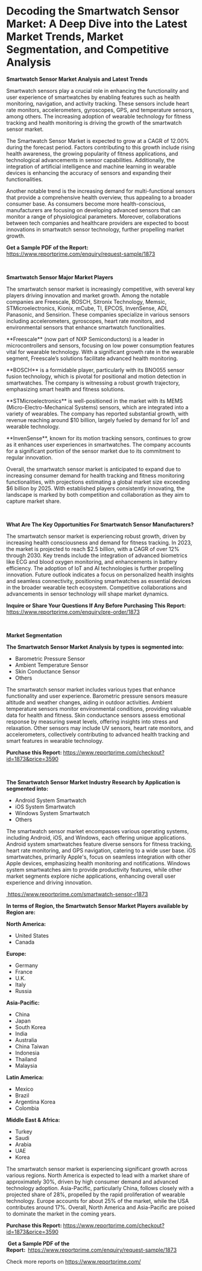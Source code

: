 <p><h1>Decoding the Smartwatch Sensor Market: A Deep Dive into the Latest Market Trends, Market Segmentation, and Competitive Analysis</h1></p><p><strong>Smartwatch Sensor Market Analysis and Latest Trends</strong></p>
<p><p>Smartwatch sensors play a crucial role in enhancing the functionality and user experience of smartwatches by enabling features such as health monitoring, navigation, and activity tracking. These sensors include heart rate monitors, accelerometers, gyroscopes, GPS, and temperature sensors, among others. The increasing adoption of wearable technology for fitness tracking and health monitoring is driving the growth of the smartwatch sensor market.</p><p>The Smartwatch Sensor Market is expected to grow at a CAGR of 12.00% during the forecast period. Factors contributing to this growth include rising health awareness, the growing popularity of fitness applications, and technological advancements in sensor capabilities. Additionally, the integration of artificial intelligence and machine learning in wearable devices is enhancing the accuracy of sensors and expanding their functionalities. </p><p>Another notable trend is the increasing demand for multi-functional sensors that provide a comprehensive health overview, thus appealing to a broader consumer base. As consumers become more health-conscious, manufacturers are focusing on developing advanced sensors that can monitor a range of physiological parameters. Moreover, collaborations between tech companies and healthcare providers are expected to boost innovations in smartwatch sensor technology, further propelling market growth.</p></p>
<p><strong>Get a Sample PDF of the Report:&nbsp;</strong> <a href="https://www.reportprime.com/enquiry/request-sample/1873?utm_campaign=3350&utm_medium=2&utm_source=Github&utm_content=ia&utm_term=18032025&utm_id=smartwatch-sensor">https://www.reportprime.com/enquiry/request-sample/1873</a></p>
<p>&nbsp;</p>
<p><strong>Smartwatch Sensor Major Market Players</strong></p>
<p><p>The smartwatch sensor market is increasingly competitive, with several key players driving innovation and market growth. Among the notable companies are Freescale, BOSCH, Sitronix Technology, Memsic, STMicroelectronics, Kionix, mCube, TI, EPCOS, InvenSense, ADI, Panasonic, and Sensirion. These companies specialize in various sensors including accelerometers, gyroscopes, heart rate monitors, and environmental sensors that enhance smartwatch functionalities.</p><p>**Freescale** (now part of NXP Semiconductors) is a leader in microcontrollers and sensors, focusing on low power consumption features vital for wearable technology. With a significant growth rate in the wearable segment, Freescale’s solutions facilitate advanced health monitoring.</p><p>**BOSCH** is a formidable player, particularly with its BNO055 sensor fusion technology, which is pivotal for positional and motion detection in smartwatches. The company is witnessing a robust growth trajectory, emphasizing smart health and fitness solutions.</p><p>**STMicroelectronics** is well-positioned in the market with its MEMS (Micro-Electro-Mechanical Systems) sensors, which are integrated into a variety of wearables. The company has reported substantial growth, with revenue reaching around $10 billion, largely fueled by demand for IoT and wearable technology.</p><p>**InvenSense**, known for its motion tracking sensors, continues to grow as it enhances user experiences in smartwatches. The company accounts for a significant portion of the sensor market due to its commitment to regular innovation. </p><p>Overall, the smartwatch sensor market is anticipated to expand due to increasing consumer demand for health tracking and fitness monitoring functionalities, with projections estimating a global market size exceeding $6 billion by 2025. With established players consistently innovating, the landscape is marked by both competition and collaboration as they aim to capture market share.</p></p>
<p>&nbsp;</p>
<p><strong>What Are The Key Opportunities For Smartwatch Sensor Manufacturers?</strong></p>
<p><p>The smartwatch sensor market is experiencing robust growth, driven by increasing health consciousness and demand for fitness tracking. In 2023, the market is projected to reach $2.5 billion, with a CAGR of over 12% through 2030. Key trends include the integration of advanced biometrics like ECG and blood oxygen monitoring, and enhancements in battery efficiency. The adoption of IoT and AI technologies is further propelling innovation. Future outlook indicates a focus on personalized health insights and seamless connectivity, positioning smartwatches as essential devices in the broader wearable tech ecosystem. Competitive collaborations and advancements in sensor technology will shape market dynamics.</p></p>
<p><strong>Inquire or Share Your Questions If Any Before Purchasing This Report:</strong> <a href="https://www.reportprime.com/enquiry/pre-order/1873?utm_campaign=3350&utm_medium=2&utm_source=Github&utm_content=ia&utm_term=18032025&utm_id=smartwatch-sensor">https://www.reportprime.com/enquiry/pre-order/1873</a></p>
<p>&nbsp;</p>
<p><strong>Market Segmentation</strong></p>
<p><strong>The Smartwatch Sensor Market Analysis by types is segmented into:</strong></p>
<p><ul><li>Barometric Pressure Sensor</li><li>Ambient Temperature Sensor</li><li>Skin Conductance Sensor</li><li>Others</li></ul></p>
<p><p>The smartwatch sensor market includes various types that enhance functionality and user experience. Barometric pressure sensors measure altitude and weather changes, aiding in outdoor activities. Ambient temperature sensors monitor environmental conditions, providing valuable data for health and fitness. Skin conductance sensors assess emotional response by measuring sweat levels, offering insights into stress and relaxation. Other sensors may include UV sensors, heart rate monitors, and accelerometers, collectively contributing to advanced health tracking and smart features in wearable technology.</p></p>
<p><strong>Purchase this Report:&nbsp;</strong><a href="https://www.reportprime.com/checkout?id=1873&price=3590&utm_campaign=3350&utm_medium=2&utm_source=Github&utm_content=ia&utm_term=18032025&utm_id=smartwatch-sensor">https://www.reportprime.com/checkout?id=1873&price=3590</a></p>
<p>&nbsp;</p>
<p><strong>The Smartwatch Sensor Market Industry Research by Application is segmented into:</strong></p>
<p><ul><li>Android System Smartwatch</li><li>iOS System Smartwatch</li><li>Windows System Smartwatch</li><li>Others</li></ul></p>
<p><p>The smartwatch sensor market encompasses various operating systems, including Android, iOS, and Windows, each offering unique applications. Android system smartwatches feature diverse sensors for fitness tracking, heart rate monitoring, and GPS navigation, catering to a wide user base. iOS smartwatches, primarily Apple's, focus on seamless integration with other Apple devices, emphasizing health monitoring and notifications. Windows system smartwatches aim to provide productivity features, while other market segments explore niche applications, enhancing overall user experience and driving innovation.</p></p>
<p><a href="https://www.reportprime.com/smartwatch-sensor-r1873?utm_campaign=3350&utm_medium=2&utm_source=Github&utm_content=ia&utm_term=18032025&utm_id=smartwatch-sensor">&nbsp;https://www.reportprime.com/smartwatch-sensor-r1873</a></p>
<p><strong>In terms of Region, the Smartwatch Sensor Market Players available by Region are:</strong></p>
<p>
    <p> <strong> North America: </strong>
        <ul>
            <li>United States</li>
            <li>Canada</li>
        </ul>
        </p> 
    <p> <strong> Europe: </strong>
        <ul>
            <li>Germany</li>
            <li>France</li>
            <li>U.K.</li>
            <li>Italy</li>
            <li>Russia</li>
        </ul>
        </p> 
    <p> <strong> Asia-Pacific: </strong>
        <ul>
            <li>China</li>
            <li>Japan</li>
            <li>South Korea</li>
            <li>India</li>
            <li>Australia</li>
            <li>China Taiwan</li>
            <li>Indonesia</li>
            <li>Thailand</li>
            <li>Malaysia</li>
        </ul>
        </p> 
    <p> <strong> Latin America: </strong>
        <ul>
            <li>Mexico</li>
            <li>Brazil</li>
            <li>Argentina Korea</li>
            <li>Colombia</li>
        </ul>
        </p> 
    <p> <strong> Middle East & Africa: </strong>
        <ul>
            <li>Turkey</li>
            <li>Saudi</li>
            <li>Arabia</li>
            <li>UAE</li>
            <li>Korea</li>
        </ul>
    </p>
    </p>
<p><p>The smartwatch sensor market is experiencing significant growth across various regions. North America is expected to lead with a market share of approximately 30%, driven by high consumer demand and advanced technology adoption. Asia-Pacific, particularly China, follows closely with a projected share of 28%, propelled by the rapid proliferation of wearable technology. Europe accounts for about 25% of the market, while the USA contributes around 17%. Overall, North America and Asia-Pacific are poised to dominate the market in the coming years.</p></p>
<p><strong>Purchase this Report: </strong><a href="https://www.reportprime.com/checkout?id=1873&price=3590&utm_campaign=3350&utm_medium=2&utm_source=Github&utm_content=ia&utm_term=18032025&utm_id=smartwatch-sensor">https://www.reportprime.com/checkout?id=1873&price=3590</a></p>
<p>&nbsp;<strong>Get a Sample PDF of the Report:&nbsp;&nbsp;</strong><a href="https://www.reportprime.com/enquiry/request-sample/1873?utm_campaign=3350&utm_medium=2&utm_source=Github&utm_content=ia&utm_term=18032025&utm_id=smartwatch-sensor">https://www.reportprime.com/enquiry/request-sample/1873</a></p>
<p><strong></strong></p>
<p>Check more reports on <a href="https://www.reportprime.com/?utm_campaign=3350&utm_medium=2&utm_source=Github&utm_content=ia&utm_term=18032025&utm_id=smartwatch-sensor">https://www.reportprime.com/</a></p>